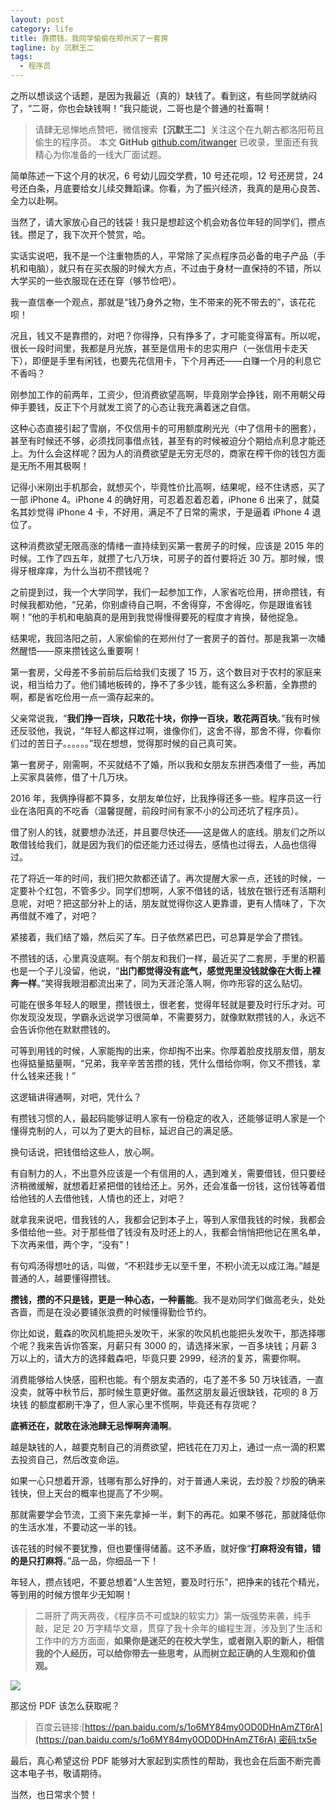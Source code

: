 ```yaml
---
layout: post
category: life
title: 靠攒钱，我同学偷偷在郑州买了一套房
tagline: by 沉默王二
tags: 
  - 程序员
---
```


之所以想谈这个话题，是因为我最近（真的）缺钱了。看到这，有些同学就纳闷了，“二哥，你也会缺钱啊！”我只能说，二哥也是个普通的社畜啊！


<!--more-->


>请肆无忌惮地点赞吧，微信搜索【**沉默王二**】关注这个在九朝古都洛阳苟且偷生的程序员。
>本文 **GitHub** [github.com/itwanger](https://github.com/itwanger/itwanger.github.io) 已收录，里面还有我精心为你准备的一线大厂面试题。

简单陈述一下这个月的状况，6 号幼儿园交学费，10 号还花呗，12 号还房贷，24 号还白条，月底要给女儿续交舞蹈课。你看，为了振兴经济，我真的是用心良苦、全力以赴啊。

当然了，请大家放心自己的钱袋！我只是想趁这个机会劝各位年轻的同学们，攒点钱。攒足了，我下次开个赞赏，哈。

实话实说吧，我不是一个注重物质的人，平常除了买点程序员必备的电子产品（手机和电脑），就只有在买衣服的时候大方点，不过由于身材一直保持的不错，所以大学买的一些衣服现在还在穿（够节俭吧）。

我一直信奉一个观点，那就是“钱乃身外之物，生不带来的死不带去的”，该花花呗！

况且，钱又不是靠攒的，对吧？你得挣，只有挣多了，才可能变得富有。所以呢，很长一段时间里，我都是月光族，甚至是信用卡的忠实用户（一张信用卡走天下），即便是手里有闲钱，也要先花信用卡，下个月再还——白赚一个月的利息它不香吗？

刚参加工作的前两年，工资少，但消费欲望高啊，毕竟刚学会挣钱，刚不用朝父母伸手要钱，反正下个月就发工资了的心态让我充满着迷之自信。

这种心态直接引起了雪崩，不仅信用卡的可用额度刷光光（中了信用卡的圈套），甚至有时候还不够，必须找同事借点钱，甚至有的时候被迫分个期给点利息才能还上。为什么会这样呢？因为人的消费欲望是无穷无尽的，商家在榨干你的钱包方面是无所不用其极啊！

记得小米刚出手机那会，就想买个，毕竟性价比高啊，结果呢，经不住诱惑，买了一部 iPhone 4。iPhone 4 的确好用，可忍着忍着忍着，iPhone 6 出来了，就莫名其妙觉得 iPhone 4 卡，不好用，满足不了日常的需求，于是逼着 iPhone 4 退位了。

这种消费欲望无限高涨的情绪一直持续到买第一套房子的时候，应该是 2015 年的时候。工作了四五年，就攒了七八万块，可房子的首付要将近 30 万。那时候，恨得牙根痒痒，为什么当初不攒钱呢？

之前提到过，我一个大学同学，我们一起参加工作，人家省吃俭用，拼命攒钱，有时候我都劝他，“兄弟，你别虐待自己啊，不舍得穿，不舍得吃，你是跟谁省钱啊！”他的手机和电脑真的是用到我觉得慢得要死的程度才肯换，替他捉急。

结果呢，我回洛阳之前，人家偷偷的在郑州付了一套房子的首付。那是我第一次幡然醒悟——原来攒钱这么重要啊！

第一套房，父母差不多前前后后给我们支援了 15 万，这个数目对于农村的家庭来说，相当给力了。他们铺地板砖的，挣不了多少钱，能有这么多积蓄，全靠攒的啊，都是省吃俭用一点一滴存起来的。

父亲常说我，“**我们挣一百块，只敢花十块，你挣一百块，敢花两百块**。”我有时候还反驳他，我说，“年轻人都这样过啊，谁像你们，这舍不得，那舍不得，你看你们过的苦日子。。。。。。”现在想想，觉得那时候的自己真可笑。

第一套房子，刚需啊，不买就结不了婚，所以我和女朋友东拼西凑借了一些，再加上买家具装修，借了十几万块。

2016 年，我俩挣得都不算多，女朋友单位好，比我挣得还多一些。程序员这一行业在洛阳真的不吃香（温馨提醒，前段时间有家不小的公司还坑了程序员）。

借了别人的钱，就要想办法还，并且要尽快还——这是做人的底线。朋友们之所以敢借钱给我们，就是因为我们的偿还能力还过得去，感情也过得去，人品也信得过。

花了将近一年的时间，我们把欠款都还请了。再次提醒大家一点，还钱的时候，一定要补个红包，不管多少。同学们想啊，人家不借钱的话，钱放在银行还有活期利息呢，对吧？把这部分补上的话，朋友就觉得你这人更靠谱，更有人情味了，下次再借就不难了，对吧？

紧接着，我们结了婚，然后买了车。日子依然紧巴巴，可总算是学会了攒钱。

不攒钱的话，心里真没底啊。有个朋友和我们一样，最近买了二套房，手里的积蓄也是一个子儿没留，他说，“**出门都觉得没有底气，感觉兜里没钱就像在大街上裸奔一样**。”笑得我眼泪都流出来了，同为天涯沦落人啊，你咋形容的这么贴切。

可能在很多年轻人的眼里，攒钱很土，很老套，觉得年轻就是要及时行乐才对。可你发现没发现，学霸永远说学习很简单，不需要努力，就像默默攒钱的人，永远不会告诉你他在默默攒钱的。

可等到用钱的时候，人家能掏的出来，你却掏不出来。你厚着脸皮找朋友借，朋友也得掂量掂量啊，“兄弟，我辛辛苦苦攒的钱，凭什么借给你啊，你又不攒钱，拿什么钱来还我！”

这逻辑讲得通啊，对吧，凭什么？

有攒钱习惯的人，最起码能够证明人家有一份稳定的收入，还能够证明人家是一个懂得克制的人，可以为了更大的目标，延迟自己的满足感。

换句话说，把钱借给这些人，放心啊。

有自制力的人，不出意外应该是一个有信用的人，遇到难关，需要借钱，但只要经济稍微缓解，就想着赶紧把借的钱给还上。另外，还会准备一份钱，这份钱等着借给他钱的人去借他钱，人情也的还上，对吧？

就拿我来说吧，借我钱的人，我都会记到本子上，等到人家借我钱的时候，我都会多借给他一些。对于那些借了钱没有及时还上的人，我都会悄悄把他记在黑名单，下次再来借，两个字，“没有”！

有句鸡汤得想吐的话，叫做，“不积跬步无以至千里，不积小流无以成江海。”越是普通的人，越要懂得攒钱。

**攒钱，攒的不只是钱，更是一种心态，一种蓄能**。我不是劝同学们做高老头，处处吝啬，而是在没必要铺张浪费的时候懂得勤俭节约。

你比如说，戴森的吹风机能把头发吹干，米家的吹风机也能把头发吹干，那选择哪个呢？我来告诉你答案，月薪只有 3000 的，请选择米家，一百多块钱；月薪 3 万以上的，请大方的选择戴森吧，毕竟只要 2999，经济的复苏，需要你啊。

消费能够给人快感，囤积也能。有个朋友卖酒的，屯了差不多 50 万块钱酒，一直没卖，就等中秋节后，那时候生意更好做。虽然这朋友最近很缺钱，花呗的 8 万块钱 的额度都刷干净了，但人家心里不慌啊，毕竟还有存货呢？

**底裤还在，就敢在泳池肆无忌惮啊奔涌啊**。

越是缺钱的人，越要克制自己的消费欲望，把钱花在刀刃上，通过一点一滴的积累去投资自己，然后改变命运。

如果一心只想着开源，钱哪有那么好挣的，对于普通人来说，去炒股？炒股的确来钱快，但上天台的概率也提高了不少啊。

那就需要学会节流，工资下来先拿掉一半，剩下的再花。如果不够花，那就降低你的生活水准，不要动这一半的钱。

该花钱的时候不要犹豫，但也要懂得储蓄。这不矛盾，就好像“**打麻将没有错，错的是只打麻将**。”品一品，你细品一下！

年轻人，攒点钱吧，不要总想着“人生苦短，要及时行乐”，把挣来的钱花个精光，等到用的时候方恨年少无知啊！


>二哥肝了两天两夜，《程序员不可或缺的软实力》第一版强势来袭，纯手敲，足足 20 万字精华文章，贯穿了我十余年的编程生涯，涉及到了生活和工作中的方方面面，**如果你是迷茫的在校大学生，或者刚入职的新人，相信我的个人经历，可以给你带去一些思考，从而树立起正确的人生观和价值观。**

![](http://www.itwanger.com/assets/images/programmer-01.png)

那这份 PDF 该怎么获取呢？

> 百度云链接:[https://pan.baidu.com/s/1o6MY84my0OD0DHnAmZT6rA](https://pan.baidu.com/s/1o6MY84my0OD0DHnAmZT6rA) 密码:tx5e

最后，真心希望这份 PDF 能够对大家起到实质性的帮助，我也会在后面不断完善这本电子书，敬请期待。

当然，也日常求个赞！